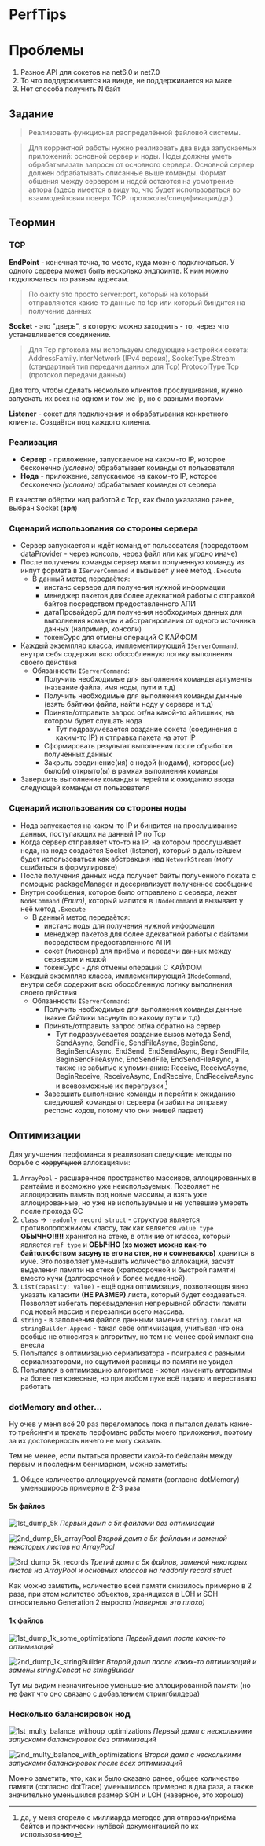 # PerfTips

# Проблемы

1. Разное API для сокетов на net6.0 и net7.0
2. То что поддерживается на винде, не поддерживается на маке
3. Нет способа получить N байт

## Задание

> Реализовать функционал распределённой файловой системы.
 
> Для корректной работы нужно реализовать два вида запускаемых приложений: основной сервер и ноды.
> Ноды должны уметь обрабатывазать запросы от основного сервера. 
> Основной сервер должен обрабатывать описанные выше команды. 
> Формат общения между сервером и нодой остаются на усмотрение автора (здесь имеется в виду то, что будет использоваться во взаимодейтсвии поверх TCP: протоколы/спецификации/др.).

## Теормин

### TCP

**EndPoint** - конечная точка, то место, куда можно подключаться. У одного сервера может быть несколько эндпоинтв.
К ним можно подключаться по разным адресам.

> По факту это просто server:port, который на который отправляются какие-то данные по tcp или который биндится на получение данных

**Socket** - это "дверь", в которую можно заходяить - то, через что устанавливается соединение.

> Для Tcp пртокола мы используем следующие настройки сокета:
> AddressFamily.InterNetwork (IPv4 версия),
> SocketType.Stream (стандартный тип передачи данных для Tcp)
> ProtocolType.Tcp (протокол передачи данных)

Для того, чтобы сделать несколько клиентов прослушивания, нужно запускать их всех на одном и том же Ip, но с разными портами

**Listener** - сокет для подключения и обрабатывания конкретного клиента. Создаётся под каждого клиента.

### Реализация

- **Сервер** - приложение, запускаемое на каком-то IP, которое бесконечно _(условно)_ обрабатывает команды от пользователя
- **Нода** - приложение, запускаемое на каком-то IP, которое бесконечно _(условно)_ обрабатывает команды от сервера

В качестве обёртки над работой с Tcp, как было указазано ранее, выбран Socket (**зря**)

### Сценарий использования со стороны сервера

- Сервер запускается и ждёт команд от пользователя (посредством dataProvider - через консоль, через файл или как угодно иначе)
- После получения команды сервер мапит полученную команду из инпут формата в `IServerCommand` и вызывает у неё метод `.Execute`
  - В данный метод передаётся: 
    - инстанс сервера для получения нужной информации
    - менеджер пакетов для более адекватной работы с отправкой байтов посредством предоставленного АПИ
    - датаПровайдерБ для получения необходимых данных для выполнения команды и абстрагирования от одного источника данных (например, консоли)
    - токенСурс для отмены операций С КАЙФОМ
- Каждый экземпляр класса, имплементирующий `IServerCommand`, внутри себя содержит всю обособленную логику выполнения своего действия
  - Обязанности `IServerCommand`:
    - Получить необходимые для выполнения команды аргументы (название файла, имя ноды, пути и т.д)
    - Получить необходимые для выполнения команды дынные (взять байтики файла, найти ноду у сервера и т.д)
    - Принять/отправить запрос от/на какой-то айпишник, на котором будет слушать нода
      - Тут подразумевается создание сокета (соединения с каким-то IP) и отправка пакета на этот IP  
    - Сформировать результат выполнения после обработки полученных данных
    - Закрыть соединение(ия) с нодой (нодами), которое(ые) было(и) открыто(ы) в рамках выполнения команды
- Завершить выполнение команды и перейти к ожиданию ввода следующей команды от пользователя

### Сценарий использования со стороны ноды

- Нода запускается на каком-то IP и биндится на прослушивание данных, поступающих на данный IP по Tcp
- Когда сервер отправляет что-то на IP, на котором прослушивает нода, на ноде создаётся Socket (listener), который в дальнейшем будет использоваться как 
абстракция над `NetworkStream` (могу ошибаться в формулировке)
- После получения данных нода получает байты полученного поката с помощью packageManager и десериализует полученное сообщение
- Внутри сообщения, которое было отправлено с сервера, лежет `NodeCommand` _(Enum)_, который мапится в `INodeCommand` и вызывает у неё метод `.Execute`
  - В данный метод передаётся:
    - инстанс ноды для получения нужной информации
    - менеджер пакетов для более адекватной работы с байтами посредством предоставленного АПИ
    - сокет (лисенер) для приёма и передачи данных между сервером и нодой
    - токенСурс - для отмены операций С КАЙФОМ
- Каждый экземпляр класса, имплементирующий `INodeCommand`, внутри себя содержит всю обособленную логику выполнения своего действия
    - Обязанности `IServerCommand`:
        - Получить необходимые для выполнения команды дынные (какие байтики засунуть по какому пути и т.д)
        - Принять/отправить запрос от/на обратно на сервер
            - Тут подразумевается создание вызов метода Send, SendAsync, SendFile, SendFileAsync, BeginSend, BeginSendAsync, EndSend, EndSendAsync, BeginSendFile, BeginSendFileAsync, EndSendFile, EndSendFileAsync, а также не забытые к упоминанию: Receive, ReceiveAsync, BeginReceive, ReceiveAsync, EndReceive, EndReceiveAsync и всевозможные их перегрузки [^1]
        - Завершить выполнение команды и перейти к ожиданию следующей команды от сервера (я забил на отправку респонс кодов, потому что они энивей падает)

[^1]:  да, у меня сгорело с миллиарда мeтодов для отправки/приёма байтов и практически нулёвой документацией по их использованию

## Оптимизации

Для улучшения перфоманса я реализовал следующие методы по борьбе с ~~коррупцией~~ аллокациями:

1. `ArrayPool` - расшаренное пространство массивов, аллоцированных в рантайме и возможно уже неиспользуемых. Позволяет не аллоцировать память под новые массивы, а взять уже аллоцированные, но уже не используемые и не успевшие умереть после прохода GC
2. `class` -> `readonly record struct` - структура является противоположником классу, так как является `value type` **ОБЫЧНО!!!!!** хранится на стеке, в отличие от класса, который является `ref type` и **ОБЫЧНО (хз может можно как-то байтолюбством засунуть его на стек, но я сомневаюсь)** хранится в куче.
Это позволяет уменьшить количество аллокаций, засчэт выделения памяти на стеке (краткосрочной и быстрой памяти) вместо кучи (долгосрочной и более медленной).
3. `List(capasity: value)` - ещё одна оптимизация, позволяющая явно указать капасити **(НЕ РАЗМЕР)** листа, который будет создаваться. Позволяет избегать перевыделения непрерывной области памяти под новый массив и перезаписи всего массива.
4. `string` - в заполнения файлов данными заменил `string.Concat` на `stringBuilder.Append` - такая себе оптимизация, учитывая что она вообще не относится к алгоритму, но тем не менее свой импакт она внесла
5. Попытался в оптимизацию сериализатора - поигрался с разными сериализаторами, но ощутимой разницы по памяти не увидел
6. Попытался в оптимизацию алгоритмов - хотел изменить алгоритмы на более легковесные, но при любом пуке всё падало и переставало работать

### dotMemory and other...

Ну очев у меня всё 20 раз переломалось пока я пытался делать какие-то трейсинги и трекать перфоманс работы моего приложения, поэтому за их достоверность ничего не могу сказать.

Тем не менее, если пытаться провести какой-то бейслайн между первым и последним бенчмарком, можно заметить:

1. Общее количество аллоцируемой памяти (согласно dotMemory) уменьширось примерно в 2-3 раза

#### 5к файлов

![1st_dump_5k](assets/1st_dump_5k.jpg)
*Первый дамп с 5к файлами без оптимизаций*

![2nd_dump_5k_arrayPool](assets/2nd_dump_5k_arrayPool.jpg)
*Второй дамп с 5к файлами и заменой некоторых листов на ArrayPool*

![3rd_dump_5k_records](assets/3rd_dump_5k_records.jpg)
*Третий дамп с 5к файлов, заменой некоторых листов на ArrayPool и основных классов на readonly record struct*

Как можно заметить, количество всей памяти снизилось примерно в 2 раза, при этом колитство объектов, хранящихся в LOH и SOH относительно Generation 2 выросло _(наверное это плохо)_

#### 1к файлов

![1st_dump_1k_some_optimizations](assets/1st_dump_1k_some_optimizations.jpg)
*Первый дамп после _каких-то_ оптимизаций*

![2nd_dump_1k_stringBuilder](assets/2nd_dump_1k_stringBuilder.jpg)
*Второй дамп после _каких-то_ оптимизаций и замены string.Concat на stringBuilder*

Тут мы видим незначитеьное уменьшение аллоцированной памяти (но не факт что оно связано с добавлением стрингбилдера)

### Несколько балансировок нод

![1st_multy_balance_withoup_optimizations](assets/1st_multy_balance_withoup_optimizations.jpg)
*Первый дамп с несколькими запусками балансировок без оптимизаций*

![2nd_multy_balance_with_optimizations](assets/2nd_multy_balance_with_optimizations.jpg)
*Второй дамп с несколькими запусками балансировок после _всех_ оптимизаций*

Можно заметить, что, как и было сказано ранее, общее количество памяти (согласно dotTrace) уменьшилось примерно в два раза, а также значительно уменьшился размер SOH и LOH (наверное, это хорошо)